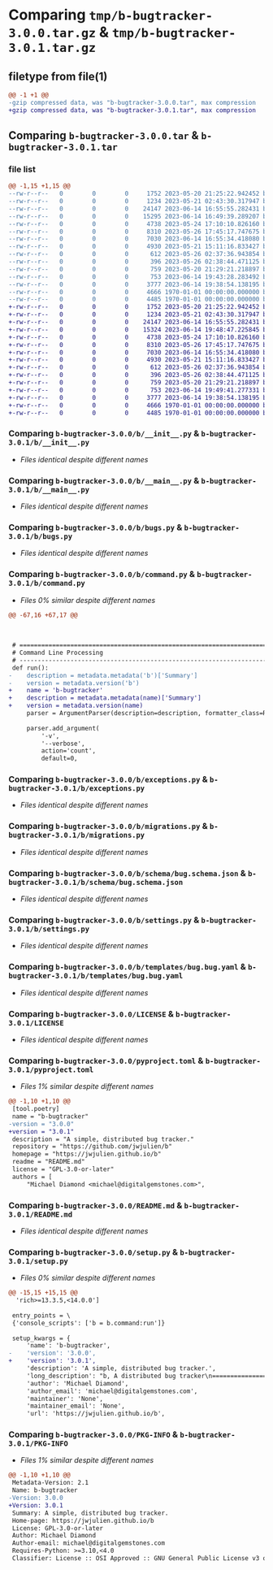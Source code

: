 # Comparing `tmp/b-bugtracker-3.0.0.tar.gz` & `tmp/b-bugtracker-3.0.1.tar.gz`

## filetype from file(1)

```diff
@@ -1 +1 @@
-gzip compressed data, was "b-bugtracker-3.0.0.tar", max compression
+gzip compressed data, was "b-bugtracker-3.0.1.tar", max compression
```

## Comparing `b-bugtracker-3.0.0.tar` & `b-bugtracker-3.0.1.tar`

### file list

```diff
@@ -1,15 +1,15 @@
--rw-r--r--   0        0        0     1752 2023-05-20 21:25:22.942452 b-bugtracker-3.0.0/b/__init__.py
--rw-r--r--   0        0        0     1234 2023-05-21 02:43:30.317947 b-bugtracker-3.0.0/b/__main__.py
--rw-r--r--   0        0        0    24147 2023-06-14 16:55:55.282431 b-bugtracker-3.0.0/b/bugs.py
--rw-r--r--   0        0        0    15295 2023-06-14 16:49:39.289207 b-bugtracker-3.0.0/b/command.py
--rw-r--r--   0        0        0     4738 2023-05-24 17:10:10.826160 b-bugtracker-3.0.0/b/exceptions.py
--rw-r--r--   0        0        0     8310 2023-05-26 17:45:17.747675 b-bugtracker-3.0.0/b/migrations.py
--rw-r--r--   0        0        0     7030 2023-06-14 16:55:34.418080 b-bugtracker-3.0.0/b/schema/bug.schema.json
--rw-r--r--   0        0        0     4930 2023-05-21 15:11:16.833427 b-bugtracker-3.0.0/b/settings.py
--rw-r--r--   0        0        0      612 2023-05-26 02:37:36.943854 b-bugtracker-3.0.0/b/templates/bug.bug.yaml
--rw-r--r--   0        0        0      396 2023-05-26 02:38:44.471125 b-bugtracker-3.0.0/b/templates/feature.bug.yaml
--rw-r--r--   0        0        0      759 2023-05-20 21:29:21.218897 b-bugtracker-3.0.0/LICENSE
--rw-r--r--   0        0        0      753 2023-06-14 19:43:28.283492 b-bugtracker-3.0.0/pyproject.toml
--rw-r--r--   0        0        0     3777 2023-06-14 19:38:54.138195 b-bugtracker-3.0.0/README.md
--rw-r--r--   0        0        0     4666 1970-01-01 00:00:00.000000 b-bugtracker-3.0.0/setup.py
--rw-r--r--   0        0        0     4485 1970-01-01 00:00:00.000000 b-bugtracker-3.0.0/PKG-INFO
+-rw-r--r--   0        0        0     1752 2023-05-20 21:25:22.942452 b-bugtracker-3.0.1/b/__init__.py
+-rw-r--r--   0        0        0     1234 2023-05-21 02:43:30.317947 b-bugtracker-3.0.1/b/__main__.py
+-rw-r--r--   0        0        0    24147 2023-06-14 16:55:55.282431 b-bugtracker-3.0.1/b/bugs.py
+-rw-r--r--   0        0        0    15324 2023-06-14 19:48:47.225845 b-bugtracker-3.0.1/b/command.py
+-rw-r--r--   0        0        0     4738 2023-05-24 17:10:10.826160 b-bugtracker-3.0.1/b/exceptions.py
+-rw-r--r--   0        0        0     8310 2023-05-26 17:45:17.747675 b-bugtracker-3.0.1/b/migrations.py
+-rw-r--r--   0        0        0     7030 2023-06-14 16:55:34.418080 b-bugtracker-3.0.1/b/schema/bug.schema.json
+-rw-r--r--   0        0        0     4930 2023-05-21 15:11:16.833427 b-bugtracker-3.0.1/b/settings.py
+-rw-r--r--   0        0        0      612 2023-05-26 02:37:36.943854 b-bugtracker-3.0.1/b/templates/bug.bug.yaml
+-rw-r--r--   0        0        0      396 2023-05-26 02:38:44.471125 b-bugtracker-3.0.1/b/templates/feature.bug.yaml
+-rw-r--r--   0        0        0      759 2023-05-20 21:29:21.218897 b-bugtracker-3.0.1/LICENSE
+-rw-r--r--   0        0        0      753 2023-06-14 19:49:41.277331 b-bugtracker-3.0.1/pyproject.toml
+-rw-r--r--   0        0        0     3777 2023-06-14 19:38:54.138195 b-bugtracker-3.0.1/README.md
+-rw-r--r--   0        0        0     4666 1970-01-01 00:00:00.000000 b-bugtracker-3.0.1/setup.py
+-rw-r--r--   0        0        0     4485 1970-01-01 00:00:00.000000 b-bugtracker-3.0.1/PKG-INFO
```

### Comparing `b-bugtracker-3.0.0/b/__init__.py` & `b-bugtracker-3.0.1/b/__init__.py`

 * *Files identical despite different names*

### Comparing `b-bugtracker-3.0.0/b/__main__.py` & `b-bugtracker-3.0.1/b/__main__.py`

 * *Files identical despite different names*

### Comparing `b-bugtracker-3.0.0/b/bugs.py` & `b-bugtracker-3.0.1/b/bugs.py`

 * *Files identical despite different names*

### Comparing `b-bugtracker-3.0.0/b/command.py` & `b-bugtracker-3.0.1/b/command.py`

 * *Files 0% similar despite different names*

```diff
@@ -67,16 +67,17 @@
 
 
 
 # ======================================================================================================================
 # Command Line Processing
 # ----------------------------------------------------------------------------------------------------------------------
 def run():
-    description = metadata.metadata('b')['Summary']
-    version = metadata.version('b')
+    name = 'b-bugtracker'
+    description = metadata.metadata(name)['Summary']
+    version = metadata.version(name)
     parser = ArgumentParser(description=description, formatter_class=RichHelpFormatter)
 
     parser.add_argument(
         '-v',
         '--verbose',
         action='count',
         default=0,
```

### Comparing `b-bugtracker-3.0.0/b/exceptions.py` & `b-bugtracker-3.0.1/b/exceptions.py`

 * *Files identical despite different names*

### Comparing `b-bugtracker-3.0.0/b/migrations.py` & `b-bugtracker-3.0.1/b/migrations.py`

 * *Files identical despite different names*

### Comparing `b-bugtracker-3.0.0/b/schema/bug.schema.json` & `b-bugtracker-3.0.1/b/schema/bug.schema.json`

 * *Files identical despite different names*

### Comparing `b-bugtracker-3.0.0/b/settings.py` & `b-bugtracker-3.0.1/b/settings.py`

 * *Files identical despite different names*

### Comparing `b-bugtracker-3.0.0/b/templates/bug.bug.yaml` & `b-bugtracker-3.0.1/b/templates/bug.bug.yaml`

 * *Files identical despite different names*

### Comparing `b-bugtracker-3.0.0/LICENSE` & `b-bugtracker-3.0.1/LICENSE`

 * *Files identical despite different names*

### Comparing `b-bugtracker-3.0.0/pyproject.toml` & `b-bugtracker-3.0.1/pyproject.toml`

 * *Files 1% similar despite different names*

```diff
@@ -1,10 +1,10 @@
 [tool.poetry]
 name = "b-bugtracker"
-version = "3.0.0"
+version = "3.0.1"
 description = "A simple, distributed bug tracker."
 repository = "https://github.com/jwjulien/b"
 homepage = "https://jwjulien.github.io/b"
 readme = "README.md"
 license = "GPL-3.0-or-later"
 authors = [
     "Michael Diamond <michael@digitalgemstones.com>",
```

### Comparing `b-bugtracker-3.0.0/README.md` & `b-bugtracker-3.0.1/README.md`

 * *Files identical despite different names*

### Comparing `b-bugtracker-3.0.0/setup.py` & `b-bugtracker-3.0.1/setup.py`

 * *Files 0% similar despite different names*

```diff
@@ -15,15 +15,15 @@
  'rich>=13.3.5,<14.0.0']
 
 entry_points = \
 {'console_scripts': ['b = b.command:run']}
 
 setup_kwargs = {
     'name': 'b-bugtracker',
-    'version': '3.0.0',
+    'version': '3.0.1',
     'description': 'A simple, distributed bug tracker.',
     'long_description': "b, A distributed bug tracker\n========================================================================================================================\nThis version of `b` was forked from [foss.heptapod.net](https://foss.heptapod.net/mercurial/b).  Originally with only minor modifications, but now it's likely safer to say that this tool simply took inspiration from B.\n\nSo, with that stated, full credit for the inspiration for this tool goes to Michael Diamond.  Thank you for taking the time and investing the effort to create `b`, without which this tool I love wouldn't likely exist.\n\nThe original purpose of B was to serve as a low-feature stand-in for a real, convoluted bug tracking system.  I loved that concept, but have taken the tool much further; much beyond the original, modest scope to the point of adding many features and capabilities to rival those of a fully fledged bug tracking system, but still in a distributed package.\n\n- Now a standalone command-line tool with no dependency upon Mercurial allowing it to be used with any VCS.\n    - See the available [commands](https://jwjulien.github.io/b/commands/index) for more info.\n- Supports Rich output to make interacting a bit more friendly.\n- Supports bug templates to offer a better starting point for new bugs.\n    - Also supports customization at the project level - see [templates](https://jwjulien.github.io/b/commands/templates) for more info.\n- Handles it's own configuration, outside of Mercurial, in support of independence.\n    - See [config command](https://jwjulien.github.io/b/commands/config) for more info about the available configuration options and config file location.\n\nSee the [installation](https://jwjulien.github.io/b/installation) and [getting started](https://jwjulien.github.io/b/getting_started) guides for help with installing and using `b` on your project.\n\n\n\n\nIntroduction\n------------------------------------------------------------------------------------------------------------------------\n`b` is a tool for tracking bugs and open issues that works with any distributed version control system.  Bugs are tracked as YAML files (i.e., nearly plain text) directly in the `.bugs` directory of the project.  That means that when a user adds a new bug they will need to add it into the VCS and commit it.  Then, all changes made to the bug during the process of diagnosis and resolution will be tracked.\n\nThe use of YAML files means that bugs can be opened directly in an editor and manually edited.  In fact, `b` itself does not the ability to set many of the attributes in the bug files from the command line.  It is expected that users will manually open bugs (optionally using the `edit` command) and edit their contents directly.  For more info about the format of these YAML files and the supporting schema, have a look at [the bug file format](https://jwjulien.github.io/b/bugs).\n\n\n\n\nSome Suggested Use Cases\n------------------------------------------------------------------------------------------------------------------------\nSmall scripts and tasks deserve version control, even if they're never going to be distributed elsewhere.  This is easy with Mercurial.  With `b` installed you get a fully functional bug tracker along with your VCS, no additional setup required! As soon as you install `b`, every repository on your machine now has issue tracking functionality ready to use.\n\nWorking on a project with a few other team members is ideal for `b`, it's powerful enough to let everyone track what they need to do, and allow everyone to contribute what they can to any of the bugs on file.  They can search titles for matching bugs, and even grep through the details directory to find details matching what they're looking for.\n",
     'author': 'Michael Diamond',
     'author_email': 'michael@digitalgemstones.com',
     'maintainer': 'None',
     'maintainer_email': 'None',
     'url': 'https://jwjulien.github.io/b',
```

### Comparing `b-bugtracker-3.0.0/PKG-INFO` & `b-bugtracker-3.0.1/PKG-INFO`

 * *Files 1% similar despite different names*

```diff
@@ -1,10 +1,10 @@
 Metadata-Version: 2.1
 Name: b-bugtracker
-Version: 3.0.0
+Version: 3.0.1
 Summary: A simple, distributed bug tracker.
 Home-page: https://jwjulien.github.io/b
 License: GPL-3.0-or-later
 Author: Michael Diamond
 Author-email: michael@digitalgemstones.com
 Requires-Python: >=3.10,<4.0
 Classifier: License :: OSI Approved :: GNU General Public License v3 or later (GPLv3+)
```


